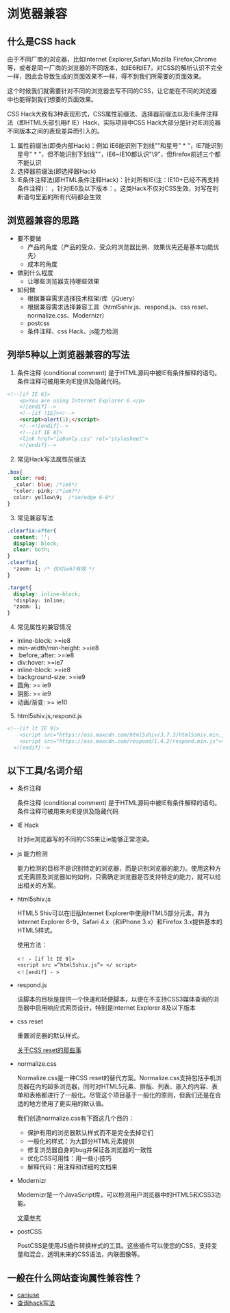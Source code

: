 # 浏览器兼容

## 什么是CSS hack
由于不同厂商的浏览器，比如Internet Explorer,Safari,Mozilla Firefox,Chrome等，或者是同一厂商的浏览器的不同版本，如IE6和IE7，对CSS的解析认识不完全一样，因此会导致生成的页面效果不一样，得不到我们所需要的页面效果。

这个时候我们就需要针对不同的浏览器去写不同的CSS，让它能在不同的浏览器中也能得到我们想要的页面效果。

CSS Hack大致有3种表现形式，CSS属性前缀法、选择器前缀法以及IE条件注释法（即HTML头部引用if IE）Hack，实际项目中CSS Hack大部分是针对IE浏览器不同版本之间的表现差异而引入的。

1. 属性前缀法(即类内部Hack)：例如 IE6能识别下划线""和星号" * "，IE7能识别星号" * "，但不能识别下划线""，IE6~IE10都认识"\9"，但firefox前述三个都不能认识
2. 选择器前缀法(即选择器Hack)
3. IE条件注释法(即HTML条件注释Hack)：针对所有IE(注：IE10+已经不再支持条件注释)： <!--[if IE]>IE浏览器显示的内容 <![endif]-->，针对IE6及以下版本：<!--[if lt IE 6]>只在IE6-显示的内容 <![endif]-->。这类Hack不仅对CSS生效，对写在判断语句里面的所有代码都会生效

## 浏览器兼容的思路

- 要不要做
    - 产品的角度（产品的受众、受众的浏览器比例、效果优先还是基本功能优先）
    - 成本的角度
- 做到什么程度
    - 让哪些浏览器支持哪些效果         
- 如何做
    - 根据兼容需求选择技术框架/库（jQuery）
    - 根据兼容需求选择兼容工具（html5shiv.js、respond.js、css reset、normalize.css、Modernizr）
    - postcss
    - 条件注释、css Hack、js能力检测

## 列举5种以上浏览器兼容的写法

1. 条件注释 (conditional comment) 是于HTML源码中被IE有条件解释的语句。条件注释可被用来向IE提供及隐藏代码。

```html
<!--[if IE 6]>
    <p>You are using Internet Explorer 6.</p>
    <![endif]-->
    <!--[if !IE]><!-->
    <script>alert(1);</script>
    <!--<![endif]-->
    <!--[if IE 8]>
    <link href="ie8only.css" rel="stylesheet">
    <![endif]-->
```
2. 常见Hack写法属性前缀法
```css
.box{
  color: red;
  _color: blue; /*ie6*/
  *color: pink; /*ie67*/
  color: yellow\9;  /*ie/edge 6-8*/
}
```
3. 常见兼容写法
```CSS
.clearfix:after{
  content: '';
  display: block;
  clear: both;
}
.clearfix{
  *zoom: 1; /* 仅对ie67有效 */
}
```
```CSS
.target{
  display: inline-block;
  *display: inline;
  *zoom: 1;
}
```
4. 常见属性的兼容情况
- inline-block: >=ie8
- min-width/min-height: >=ie8
- :before,:after: >=ie8
- div:hover: >=ie7
- inline-block: >=ie8
- background-size: >=ie9
- 圆角: >= ie9
- 阴影: >= ie9
- 动画/渐变: >= ie10
5. html5shiv.js,respond.js
```html
<!--[if lt IE 9]>
    <script src="https://oss.maxcdn.com/html5shiv/3.7.3/html5shiv.min.js"></script>
    <script src="https://oss.maxcdn.com/respond/1.4.2/respond.min.js"></script>
  <![endif]-->
``` 

## 以下工具/名词介绍
- 条件注释

    条件注释 (conditional comment) 是于HTML源码中被IE有条件解释的语句。条件注释可被用来向IE提供及隐藏代码
- IE Hack

    针对ie浏览器写的不同的CSS来让ie能够正常渲染。
- js 能力检测

    能力检测的目标不是识别特定的浏览器，而是识别浏览器的能力。使用这种方式无需顾及浏览器如何如何，只需确定浏览器是否支持特定的能力，就可以给出相关的方案。
- html5shiv.js

    HTML5 Shiv可以在旧版Internet Explorer中使用HTML5部分元素，并为Internet Explorer 6-9，Safari 4.x（和iPhone 3.x）和Firefox 3.x提供基本的HTML5样式。
    
    使用方法：
    ```
    <！ - [if lt IE 9]> 
	<script src =“html5shiv.js”> </ script> 
    <！[endif] - >
    ```
- respond.js

    该脚本的目标是提供一个快速和轻便脚本，以便在不支持CSS3媒体查询的浏览器中启用响应式网页设计，特别是Internet Explorer 8及以下版本
- css reset

    重置浏览器的默认样式。
    
    [关于CSS reset的那些事](https://segmentfault.com/a/1190000003021766)
- normalize.css

    Normalize.css是一种CSS reset的替代方案。Normalize.css支持包括手机浏览器在内的超多浏览器，同时对HTML5元素、排版、列表、嵌入的内容、表单和表格都进行了一般化。尽管这个项目基于一般化的原则，但我们还是在合适的地方使用了更实用的默认值。

    我们创造normalize.css有下面这几个目的：

    - 保护有用的浏览器默认样式而不是完全去掉它们
    - 一般化的样式：为大部分HTML元素提供
    - 修复浏览器自身的bug并保证各浏览器的一致性
    - 优化CSS可用性：用一些小技巧
    - 解释代码：用注释和详细的文档来
- Modernizr

    Modernizr是一个JavaScript库，可以检测用户浏览器中的HTML5和CSS3功能。
    
    [文章参考](https://segmentfault.com/a/1190000003820989)
- postCSS

    PostCSS是使用JS插件转换样式的工具。这些插件可以使您的CSS，支持变量和混合，透明未来的CSS语法，内联图像等。

## 一般在什么网站查询属性兼容性？

- [caniuse](http://caniuse.com/)
- [查询hack写法](http://browserhacks.com/)